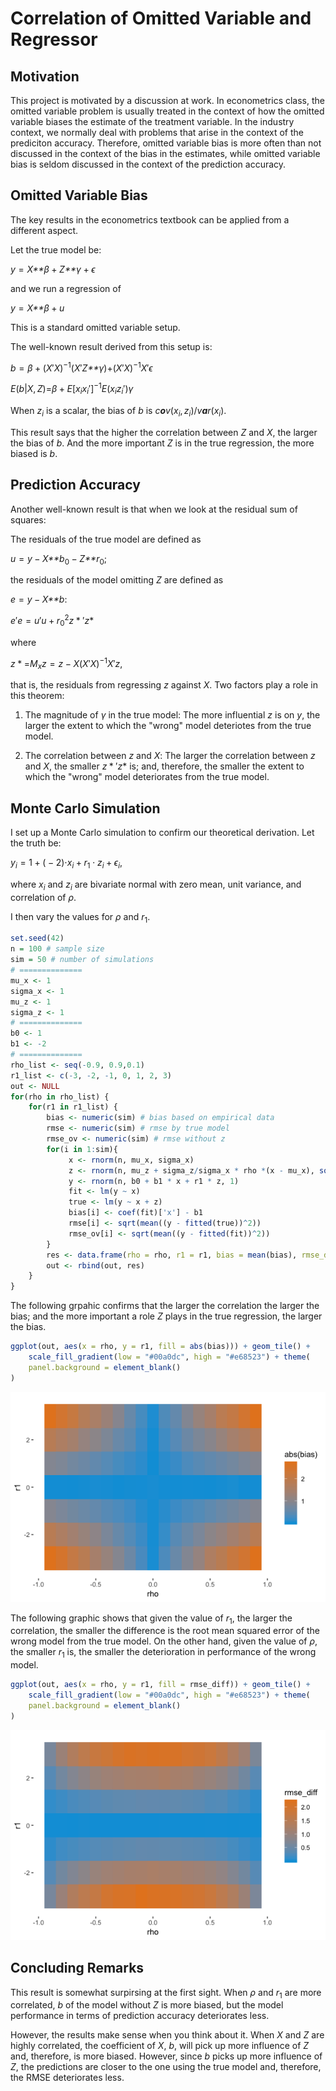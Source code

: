 Correlation of Omitted Variable and Regressor
================

Motivation
----------

This project is motivated by a discussion at work. In econometrics class, the omitted variable problem is usually treated in the context of how the omitted variable biases the estimate of the treatment variable. In the industry context, we normally deal with problems that arise in the context of the prediciton accuracy. Therefore, omitted variable bias is more often than not discussed in the context of the bias in the estimates, while omitted variable bias is seldom discussed in the context of the prediction accuracy.

Omitted Variable Bias
---------------------

The key results in the econometrics textbook can be applied from a different aspect.

Let the true model be:

*y* = *X**β* + *Z**γ* + *ϵ*

and we run a regression of

*y* = *X**β* + *u*

This is a standard omitted variable setup.

The well-known result derived from this setup is:

*b* = *β* + (*X*′*X*)<sup>−1</sup>(*X*′*Z**γ*)+(*X*′*X*)<sup>−1</sup>*X*′*ϵ*

*E*(*b*|*X*, *Z*)=*β* + *E*\[*x*<sub>*i*</sub>*x*<sub>*i*</sub>′\]<sup>−1</sup>*E*(*x*<sub>*i*</sub>*z*<sub>*i*</sub>′)*γ*

When *z*<sub>*i*</sub> is a scalar, the bias of *b* is *c**o**v*(*x*<sub>*i*</sub>, *z*<sub>*i*</sub>)/*v**a**r*(*x*<sub>*i*</sub>).

This result says that the higher the correlation between *Z* and *X*, the larger the bias of *b*. And the more important *Z* is in the true regression, the more biased is *b*.

Prediction Accuracy
-------------------

Another well-known result is that when we look at the residual sum of squares:

The residuals of the true model are defined as

*u* = *y* − *X**b*<sub>0</sub> − *Z**r*<sub>0</sub>;

the residuals of the model omitting *Z* are defined as

*e* = *y* − *X**b*:

*e*′*e* = *u*′*u* + *r*<sub>0</sub><sup>2</sup>*z* \* ′*z*\*

where

*z* \* =*M*<sub>*x*</sub>*z* = *z* − *X*(*X*′*X*)<sup>−1</sup>*X*′*z*,

that is, the residuals from regressing *z* against *X*. Two factors play a role in this theorem:

1.  The magnitude of *γ* in the true model: The more influential *z* is on *y*, the larger the extent to which the "wrong" model deteriotes from the true model.

2.  The correlation between *z* and *X*: The larger the correlation between *z* and *X*, the smaller *z* \* ′*z*\* is; and, therefore, the smaller the extent to which the "wrong" model deteriorates from the true model.

Monte Carlo Simulation
----------------------

I set up a Monte Carlo simulation to confirm our theoretical derivation. Let the truth be:

*y*<sub>*i*</sub> = 1 + ( − 2)⋅*x*<sub>*i*</sub> + *r*<sub>1</sub> ⋅ *z*<sub>*i*</sub> + *ϵ*<sub>*i*</sub>,

where *x*<sub>*i*</sub> and *z*<sub>*i*</sub> are bivariate normal with zero mean, unit variance, and correlation of *ρ*.

I then vary the values for *ρ* and *r*<sub>1</sub>.

``` r
set.seed(42)
n = 100 # sample size
sim = 50 # number of simulations
# ==============
mu_x <- 1
sigma_x <- 1
mu_z <- 1
sigma_z <- 1
# ==============
b0 <- 1
b1 <- -2
# ==============
rho_list <- seq(-0.9, 0.9,0.1)
r1_list <- c(-3, -2, -1, 0, 1, 2, 3)
out <- NULL
for(rho in rho_list) {
    for(r1 in r1_list) {
        bias <- numeric(sim) # bias based on empirical data
        rmse <- numeric(sim) # rmse by true model
        rmse_ov <- numeric(sim) # rmse without z
        for(i in 1:sim){
             x <- rnorm(n, mu_x, sigma_x)
             z <- rnorm(n, mu_z + sigma_z/sigma_x * rho *(x - mu_x), sqrt((1- rho^2) * sigma_z^2))
             y <- rnorm(n, b0 + b1 * x + r1 * z, 1)
             fit <- lm(y ~ x)
             true <- lm(y ~ x + z)
             bias[i] <- coef(fit)['x'] - b1
             rmse[i] <- sqrt(mean((y - fitted(true))^2))
             rmse_ov[i] <- sqrt(mean((y - fitted(fit))^2))
        } 
        res <- data.frame(rho = rho, r1 = r1, bias = mean(bias), rmse_diff = mean(rmse_ov - rmse))
        out <- rbind(out, res)
    }
}
```

The following grpahic confirms that the larger the correlation the larger the bias; and the more important a role *Z* plays in the true regression, the larger the bias.

``` r
ggplot(out, aes(x = rho, y = r1, fill = abs(bias))) + geom_tile() + 
    scale_fill_gradient(low = "#00a0dc", high = "#e68523") + theme(
    panel.background = element_blank()
)
```

![](simulate-omitted-variable-bias_files/figure-markdown_github/unnamed-chunk-1-1.png)

The following graphic shows that given the value of *r*<sub>1</sub>, the larger the correlation, the smaller the difference is the root mean squared error of the wrong model from the true model. On the other hand, given the value of *ρ*, the smaller *r*<sub>1</sub> is, the smaller the deterioration in performance of the wrong model.

``` r
ggplot(out, aes(x = rho, y = r1, fill = rmse_diff)) + geom_tile() + 
    scale_fill_gradient(low = "#00a0dc", high = "#e68523") + theme(
    panel.background = element_blank()
)
```

![](simulate-omitted-variable-bias_files/figure-markdown_github/unnamed-chunk-2-1.png)

Concluding Remarks
------------------

This result is somewhat surpirsing at the first sight. When *ρ* and *r*<sub>1</sub> are more correlated, *b* of the model without *Z* is more biased, but the model performance in terms of prediction accuracy deteriorates less.

However, the results make sense when you think about it. When *X* and *Z* are highly correlated, the coefficient of *X*, *b*, will pick up more influence of *Z* and, therefore, is more biased. However, since *b* picks up more influence of *Z*, the predictions are closer to the one using the true model and, therefore, the RMSE deteriorates less.
